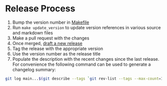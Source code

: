 # Release Process

1. Bump the version number in [Makefile](../Makefile)
2. Run `make update_version` to update version references in various source and markdown files
3. Make a pull request with the changes
4. Once merged, [draft a new release](https://github.com/bloomberg/xcdiff/releases/new)
5. Tag the release with the appropriate version
6. Use the version number as the release title
7. Populate the description with the recent changes since the last release. For convenience the following command can be used to generate a changelog summary:

```bash
git log main...$(git describe --tags `git rev-list --tags --max-count=1`) --pretty=format:'- %s'
```